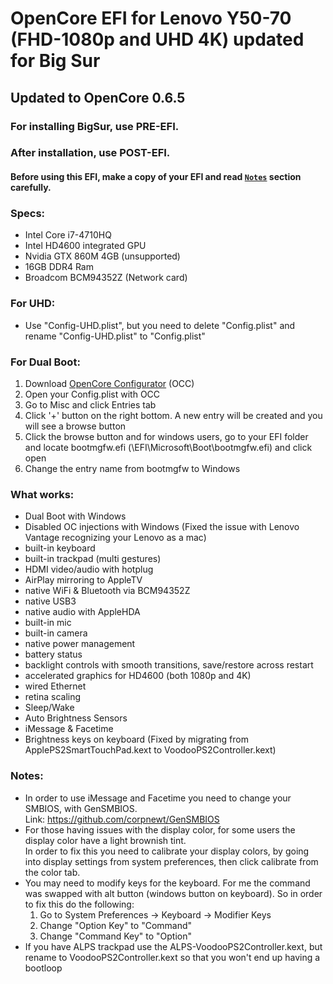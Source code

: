 # OpenCore EFI for Lenovo Y50-70 (FHD-1080p and UHD 4K) updated for Big Sur
## Updated to OpenCore 0.6.5

### For installing BigSur, use PRE-EFI.
### After installation, use POST-EFI.

#### Before using this EFI, make a copy of your EFI and read [`Notes`](#Notes) section carefully.

### Specs:
  - Intel Core i7-4710HQ
  - Intel HD4600 integrated GPU
  - Nvidia GTX 860M 4GB (unsupported)
  - 16GB DDR4 Ram
  - Broadcom BCM94352Z (Network card)
  
  
  
  ### For UHD:
  - Use "Config-UHD.plist", but you need to delete "Config.plist" and rename "Config-UHD.plist" to "Config.plist"
  
  
  ### For Dual Boot:
  
 1. Download  [OpenCore Configurator](https://mackie100projects.altervista.org/download-opencore-configurator) (OCC) 
 2. Open your Config.plist with OCC
 3. Go to Misc and click Entries tab
 4. Click '+' button on the right bottom. A new entry will be created and you will see a browse button
 5. Click the browse button and for windows users, go to your EFI folder  and locate bootmgfw.efi  (\EFI\Microsoft\Boot\bootmgfw.efi) and click open
 6. Change the entry name from bootmgfw to Windows

  

 
 ### What works:
 
 - Dual Boot with Windows
 - Disabled OC injections with Windows (Fixed the issue with Lenovo Vantage recognizing your Lenovo as a mac)
 - built-in keyboard
 - built-in trackpad (multi gestures)
 - HDMI video/audio with hotplug
 - AirPlay mirroring to AppleTV
 - native WiFi & Bluetooth via BCM94352Z
 - native USB3
 - native audio with AppleHDA
 - built-in mic
 - built-in camera
 - native power management
 - battery status
 - backlight controls with smooth transitions, save/restore across restart
 - accelerated graphics for HD4600 (both 1080p and 4K)
 - wired Ethernet
 - retina scaling
 - Sleep/Wake
 - Auto Brightness Sensors
 - iMessage & Facetime
 - Brightness keys on keyboard (Fixed by migrating from ApplePS2SmartTouchPad.kext to VoodooPS2Controller.kext)


### Notes: 
- In order to use iMessage and Facetime you need to change your SMBIOS, with GenSMBIOS.<br>
Link: https://github.com/corpnewt/GenSMBIOS <br>
- For those having issues with the display color, for some users the display color have a light brownish tint. <br>
In order to fix this you need to calibrate your display colors, by going into display settings from system preferences, then click calibrate from the color tab. <br>
- You may need to modify keys for the keyboard. For me the command was swapped with alt button (windows button on keyboard). So in order to fix this do the following: <br>
  1. Go to System Preferences -> Keyboard -> Modifier Keys <br>
  2. Change "Option Key" to "Command" <br>
  3. Change  "Command Key" to "Option" <br>
- If you have ALPS trackpad use the ALPS-VoodooPS2Controller.kext, but rename to VoodooPS2Controller.kext so that you won't end up having a bootloop <br>

